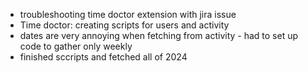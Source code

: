 * troubleshooting time doctor extension with jira issue
* Time doctor: creating scripts for users and activity
* dates are very annoying when fetching from activity - had to set up code to gather only weekly
* finished sccripts and fetched all of 2024
